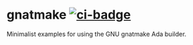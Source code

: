 # gnatmake [![ci-badge]][ci-travis]

Minimalist examples for using the GNU gnatmake Ada builder.

[ci-badge]: https://travis-ci.org/dksmiffs/gnatmake.svg "Travis CI build status"
[ci-travis]: https://travis-ci.org/dksmiffs/gnatmake
